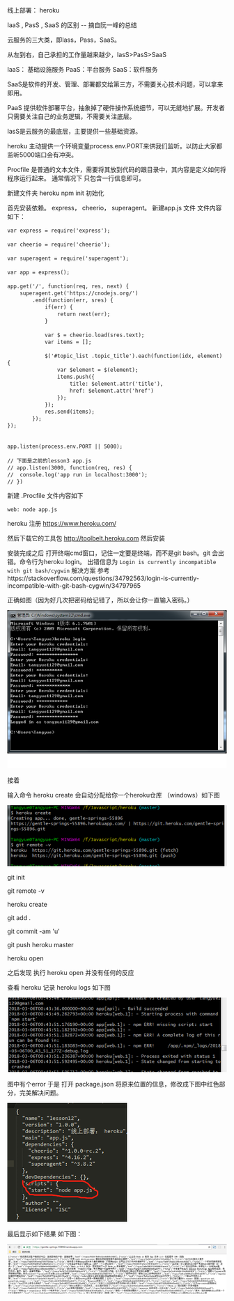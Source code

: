 线上部署： heroku


IaaS , PasS , SaaS 的区别  -- 摘自阮一峰的总结

云服务的三大类，即Iass，Pass，SaaS。

从左到右，自己承担的工作量越来越少，IasS>PasS>SaaS

IaaS： 基础设施服务
PaaS：平台服务
SaaS：软件服务

SaaS是软件的开发、管理、部署都交给第三方，不需要关心技术问题，可以拿来即用。

PaaS 提供软件部署平台，抽象掉了硬件操作系统细节，可以无缝地扩展。开发者只需要关注自己的业务逻辑，不需要关注底层。

IasS是云服务的最底层，主要提供一些基础资源。



heroku 主动提供一个环境变量process.env.PORT来供我们监听。以防止大家都监听5000端口会有冲突。


Procfile 是普通的文本文件，需要将其放到代码的跟目录中，其内容是定义如何将程序运行起来。 通常情况下
只包含一行信息即可。

新建文件夹 heroku
npm init 初始化

首先安装依赖。 express， cheerio， superagent。
新建app.js 文件    文件内容如下：
```
var express = require('express');

var cheerio = require('cheerio');

var superagent = require('superagent');

var app = express();

app.get('/', function(req, res, next) {
	superagent.get('https://cnodejs.org/')
		.end(function(err, sres) {
			if(err) {
				return next(err);
			}

			var $ = cheerio.load(sres.text);
			var items = [];

			$('#topic_list .topic_title').each(function(idx, element) {
				var $element = $(element);
				items.push({
					title: $element.attr('title'),
					href: $element.attr('href')
				});
			});
			res.send(items);
		});
});


app.listen(process.env.PORT || 5000);

// 下面是之前的lesson3 app.js 
// app.listen(3000, function(req, res) {
// 	console.log('app run in localhost:3000');
// })
```
新建 .Procfile 文件内容如下
```
web: node app.js
```
 heroku 注册 https://www.heroku.com/

 然后下载它的工具包  http://toolbelt.heroku.com 然后安装

 安装完成之后 打开终端cmd窗口，记住一定要是终端，而不是git bash。git 会出错。命令行为heroku login。
 出错信息为 `Login is currently incompatible with git bash/cygwin`  解决方案 参考https://stackoverflow.com/questions/34792563/login-is-currently-incompatible-with-git-bash-cygwin/34797965

 正确如图（因为好几次把密码给记错了，所以会让你一直输入密码。）

 ![cmd](./cmd.png) 


 接着
 
 输入命令 heroku create 会自动分配给你一个heroku仓库 （windows）如下图

 ![create](./create.png)

 git init

 git remote -v

 heroku create

 git add .

 git commit -am 'u'

 git push heroku master

 heroku open 

 之后发现 执行 heroku open 并没有任何的反应

查看 heroku 记录  heroku logs 如下图

![logs](./logs.png)


图中有个error 于是 打开 package.json  将原来位置的信息，修改成下图中红色部分，完美解决问题。

![modify](./modify.png)

最后显示如下结果 如下图：

![result](./result.png)










